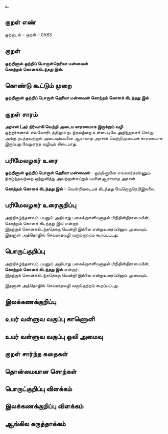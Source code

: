 உ

## குறள் எண் 

ஒற்றாடல் – குறள் – 0583  

## குறள் 

**ஒற்றினால் ஒற்றிப் பொருள்தெரியா மன்னவன்  
கொற்றம் கொளக்கிடந்தது இல்.**  

## கொண்டு கூட்டும் முறை

**ஒற்றினான் ஒற்றிப் பொருள் தெரியா மன்னவன் கொற்றம் கொளக் கிடந்தது இல்**  

## குறள் சாரம் 

**அரசன் (அ) நிர்வாகி வெற்றி அடைய காரணமாக இருக்கும் வழி**  
ஒற்றர்களால் எல்லோரிடத்திலும் நடந்தவற்றை உள்ளபடியே அறிந்துவரச் செய்து அங்கு நடந்தவற்றால் அடையும்பயனை ஆராயாத அரசன் வெற்றிஅடையக் காரணமாக இருப்பது வேறுஎந்த வழியும் கிடையாது.  

## பரிமேலழகர் உரை

**ஒற்றினான் ஒற்றிப் பொருள் தெரியா மன்னவன்** - ஒற்றினானே எல்லார்கண்ணும் நிகழ்ந்தவற்றை ஒற்றுவித்து அவற்றான்எய்தும் பயனைஆராயாத அரசன்  

**கொற்றம் கொளக் கிடந்தது இல்** - வென்றியடையக் கிடந்தது வேறொருநெறிஇல்லை. 

## பரிமேலழகர் உரைகுறிப்பு   

அந்நிகழ்ந்தனவும் பயனும் அறியாது பகைக்குஎளியனாதல் பிறிதின்தீராமையின், கொற்றம் கொளக் கிடந்தது இல் என்றார்.  
இதற்குக் கொளக்கிடந்ததொரு வென்றி இல்லை என்றுஉரைப்பினும் அமையும்.  
இதனான் அத்தொழில் செய்யாதவழி வரும்குற்றம் கூறப்பட்டது.   

## பொருட்குறிப்பு 

அந்நிகழ்ந்தனவும் பயனும் அறியாது பகைக்குஎளியனாதல் பிறிதின்தீராமையின்,  
**கொற்றம் கொளக் கிடந்தது இல்** என்றார்.  
இதற்குக் கொளக்கிடந்ததொரு வென்றி இல்லை என்றுஉரைப்பினும் அமையும்.  

இதனான் அத்தொழில் செய்யாதவழி வரும்குற்றம் கூறப்பட்டது.     

## இலக்கணக்குறிப்பு  


## உயர் வள்ளுவ வகுப்பு காணொளி


## உயர் வள்ளுவ வகுப்பு ஒலி அமைவு 

 
## குறள் சார்ந்த கதைகள் 


## தொன்மையான சொற்கள்


## பொருட்குறிப்பு விளக்கம்


## இலக்கணக்குறிப்பு விளக்கம்


## ஆங்கில கருத்தாக்கம் 


